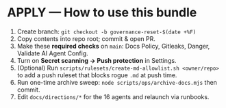 # APPLY — How to use this bundle

1) Create branch: `git checkout -b governance-reset-$(date +%F)`
2) Copy contents into repo root; commit & open PR.
3) Make these **required checks** on `main`: Docs Policy, Gitleaks, Danger, Validate AI Agent Config.
4) Turn on **Secret scanning → Push protection** in Settings.
5) (Optional) Run `scripts/rulesets/create-md-allowlist.sh <owner/repo>` to add a push ruleset that blocks rogue `.md` at push time.
6) Run one-time archive sweep: `node scripts/ops/archive-docs.mjs` then commit.
7) Edit `docs/directions/*` for the 16 agents and relaunch via runbooks.
